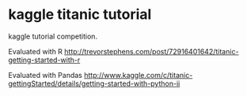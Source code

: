 kaggle titanic tutorial
=======================

kaggle tutorial competition. 

Evaluated with R
http://trevorstephens.com/post/72916401642/titanic-getting-started-with-r

Evaluated with Pandas
http://www.kaggle.com/c/titanic-gettingStarted/details/getting-started-with-python-ii
